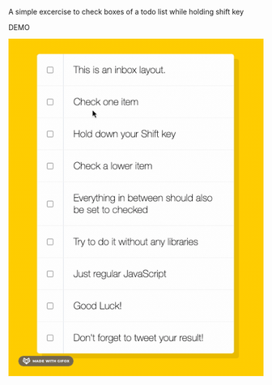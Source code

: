 A simple excercise to check boxes of a todo list while holding shift key

DEMO

![demo of a JS checking boxes while holding shift](demo/demo.gif)
